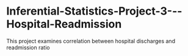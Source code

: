 # Inferential-Statistics-Project-3---Hospital-Readmission
This project examines correlation between hospital discharges and readmission ratio
